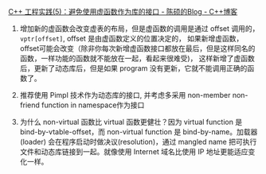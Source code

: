 
[C++ 工程实践(5)：避免使用虚函数作为库的接口 - 陈硕的Blog - C++博客](http://www.cppblog.com/Solstice/archive/2011/03/13/141688.html)
1. 增加新的虚函数会改变虚表的布局，但是虚函数的调用是通过 offset 调用的， `vptr[offset]`, offset 是由虚函数定义的位置决定的， 如果新增虚函数， offset可能会改变（除非你每次新增虚函数接口都放在最后，但是这样同名的函数，一样功能的函数就不能放在一起，看起来很难受)， 这样新增了虚函数后，更新了动态库后，但是如果 program 没有更新，它就不能调用正确的函数了。
2. 推荐使用 Pimpl 技术作为动态库的接口, 并考虑多采用 non-member non-friend function in namespace作为接口

3. 为什么 non-virtual 函数比 virtual 函数更健壮？因为 virtual function 是 bind-by-vtable-offset，而 non-virtual function 是 bind-by-name。加载器 (loader) 会在程序启动时做决议(resolution)，通过 mangled name 把可执行文件和动态库链接到一起。就像使用 Internet 域名比使用 IP 地址更能适应变化一样。